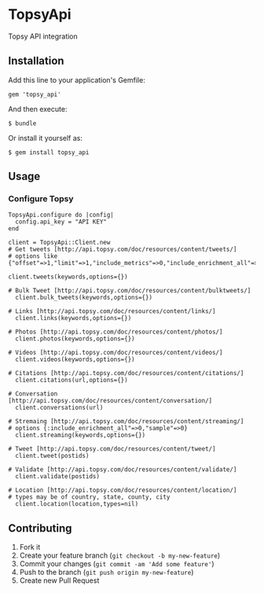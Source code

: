 # TopsyApi

Topsy API integration

## Installation

Add this line to your application's Gemfile:

    gem 'topsy_api'

And then execute:

    $ bundle

Or install it yourself as:

    $ gem install topsy_api

## Usage

### Configure Topsy
    TopsyApi.configure do |config|
      config.api_key = "API KEY"
    end

    client = TopsyApi::Client.new
    # Get tweets [http://api.topsy.com/doc/resources/content/tweets/]
    # options like {"offset"=>1,"limit"=>1,"include_metrics"=>0,"include_enrichment_all"=>0,"new_only"=>0,:sort_by=>''}

    client.tweets(keywords,options={})

    # Bulk Tweet [http://api.topsy.com/doc/resources/content/bulktweets/]
      client.bulk_tweets(keywords,options={})

    # Links [http://api.topsy.com/doc/resources/content/links/]
      client.links(keywords,options={})  

    # Photos [http://api.topsy.com/doc/resources/content/photos/]
      client.photos(keywords,options={})    

    # Videos [http://api.topsy.com/doc/resources/content/videos/]
      client.videos(keywords,options={})    

    # Citations [http://api.topsy.com/doc/resources/content/citations/]
      client.citations(url,options={})    

    # Conversation [http://api.topsy.com/doc/resources/content/conversation/]
      client.conversations(url)      

    # Stremaing [http://api.topsy.com/doc/resources/content/streaming/]
    # options {:include_enrichment_all"=>0,"sample"=>0}
      client.streaming(keywords,options={})

    # Tweet [http://api.topsy.com/doc/resources/content/tweet/]  
      client.tweet(postids)

    # Validate [http://api.topsy.com/doc/resources/content/validate/]  
      client.validate(postids)  

    # Location [http://api.topsy.com/doc/resources/content/location/]  
    # types may be of country, state, county, city
      client.location(location,types=nil)    

## Contributing

1. Fork it
2. Create your feature branch (`git checkout -b my-new-feature`)
3. Commit your changes (`git commit -am 'Add some feature'`)
4. Push to the branch (`git push origin my-new-feature`)
5. Create new Pull Request
